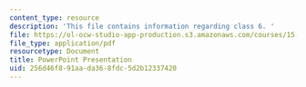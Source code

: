```yaml
---
content_type: resource
description: 'This file contains information regarding class 6. '
file: https://ol-ocw-studio-app-production.s3.amazonaws.com/courses/15-783j-product-design-and-development-spring-2006/256d46f891aada368fdc5d2b12337420_cls6_id_lct2006_t.pdf
file_type: application/pdf
resourcetype: Document
title: PowerPoint Presentation
uid: 256d46f8-91aa-da36-8fdc-5d2b12337420
---
```

